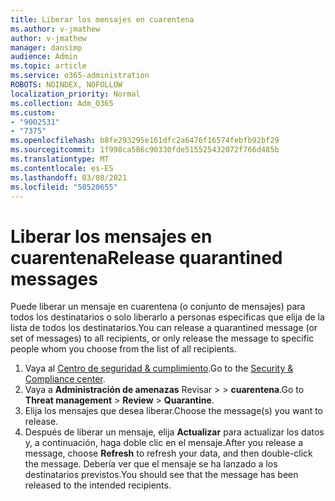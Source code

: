 ```yaml
---
title: Liberar los mensajes en cuarentena
ms.author: v-jmathew
author: v-jmathew
manager: dansimp
audience: Admin
ms.topic: article
ms.service: o365-administration
ROBOTS: NOINDEX, NOFOLLOW
localization_priority: Normal
ms.collection: Adm_O365
ms.custom:
- "9002531"
- "7375"
ms.openlocfilehash: b8fe293295e161dfc2a6476f16574febfb92bf29
ms.sourcegitcommit: 1f998ca586c90330fde515525432072f766d485b
ms.translationtype: MT
ms.contentlocale: es-ES
ms.lasthandoff: 03/08/2021
ms.locfileid: "50520655"
---
```

# <a name="release-quarantined-messages"></a><span data-ttu-id="cbcbd-102">Liberar los mensajes en cuarentena</span><span class="sxs-lookup"><span data-stu-id="cbcbd-102">Release quarantined messages</span></span>

<span data-ttu-id="cbcbd-103">Puede liberar un mensaje en cuarentena (o conjunto de mensajes) para todos los destinatarios o solo liberarlo a personas específicas que elija de la lista de todos los destinatarios.</span><span class="sxs-lookup"><span data-stu-id="cbcbd-103">You can release a quarantined message (or set of messages) to all recipients, or only release the message to specific people whom you choose from the list of all recipients.</span></span>

1. <span data-ttu-id="cbcbd-104">Vaya al [Centro de seguridad & cumplimiento](https://go.microsoft.com/fwlink/p/?linkid=2077143).</span><span class="sxs-lookup"><span data-stu-id="cbcbd-104">Go to the [Security & Compliance center](https://go.microsoft.com/fwlink/p/?linkid=2077143).</span></span>
2. <span data-ttu-id="cbcbd-105">Vaya a **Administración de amenazas** Revisar  >    >  **cuarentena**.</span><span class="sxs-lookup"><span data-stu-id="cbcbd-105">Go to **Threat management** > **Review** > **Quarantine**.</span></span>
3. <span data-ttu-id="cbcbd-106">Elija los mensajes que desea liberar.</span><span class="sxs-lookup"><span data-stu-id="cbcbd-106">Choose the message(s) you want to release.</span></span>
4. <span data-ttu-id="cbcbd-107">Después de liberar un mensaje, elija **Actualizar** para actualizar los datos y, a continuación, haga doble clic en el mensaje.</span><span class="sxs-lookup"><span data-stu-id="cbcbd-107">After you release a message, choose **Refresh** to refresh your data, and then double-click the message.</span></span> <span data-ttu-id="cbcbd-108">Debería ver que el mensaje se ha lanzado a los destinatarios previstos.</span><span class="sxs-lookup"><span data-stu-id="cbcbd-108">You should see that the message has been released to the intended recipients.</span></span>
